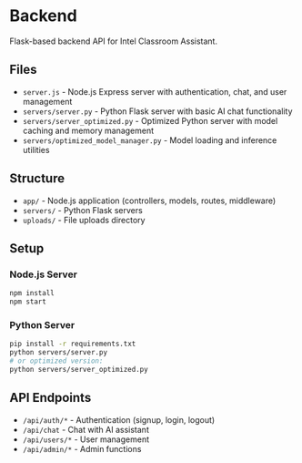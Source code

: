 # Backend

Flask-based backend API for Intel Classroom Assistant.

## Files

- `server.js` - Node.js Express server with authentication, chat, and user management
- `servers/server.py` - Python Flask server with basic AI chat functionality
- `servers/server_optimized.py` - Optimized Python server with model caching and memory management
- `servers/optimized_model_manager.py` - Model loading and inference utilities

## Structure

- `app/` - Node.js application (controllers, models, routes, middleware)
- `servers/` - Python Flask servers
- `uploads/` - File uploads directory

## Setup

### Node.js Server
```bash
npm install
npm start
```

### Python Server
```bash
pip install -r requirements.txt
python servers/server.py
# or optimized version:
python servers/server_optimized.py
```

## API Endpoints

- `/api/auth/*` - Authentication (signup, login, logout)
- `/api/chat` - Chat with AI assistant
- `/api/users/*` - User management
- `/api/admin/*` - Admin functions
